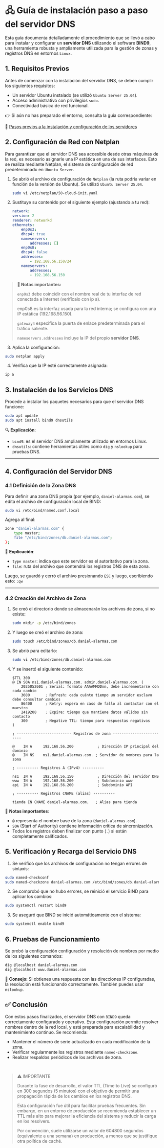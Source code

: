 # 🖧 Guía de instalación paso a paso del servidor DNS

Esta guía documenta detalladamente el procedimiento que se llevó a cabo para instalar y configurar un **servidor DNS** utilizando el software **BIND9**, una herramienta robusta y ampliamente utilizada para la gestión de zonas y registros DNS en entornos `Linux`.

## 1. Requisitos Previos

Antes de comenzar con la instalación del servidor DNS, se deben cumplir los siguientes requisitos:

* Un servidor Ubuntu instalado (se utilizó `Ubuntu Server 25.04`).
* Acceso administrativo con privilegios `sudo`.
* Conectividad básica de red funcional.

👉 Si aún no has preparado el entorno, consulta la guía correspondiente:

🔗 [Pasos previos a la instalación y configuración de los servidores](./preview.md "Primeros pasos antes de la instalación")

## 2. Configuración de Red con Netplan

Para garantizar que el servidor DNS sea accesible desde otras máquinas de la red, es necesario asignarle una IP estática en una de sus interfaces. Esto se realiza mediante Netplan, el sistema de configuración de red predeterminado en `Ubuntu Server`.

1. Se abrió el archivo de configuración de `Netplan` (la ruta podría variar en función de la versión de Ubuntu). Se utilizó `Ubuntu Server 25.04`.

    ```bash
    sudo vi /etc/netplan/50-cloud-init.yaml
    ```

2. Sustituye su contenido por el siguiente ejemplo (ajustando a tu red):

    ```yaml
    network:
    version: 2
    renderer: networkd
    ethernets:
        enp0s3:
        dhcp4: true
        nameservers:
            addresses: []
        enp0s8:
        dhcp4: false
        addresses:
            - 192.168.56.150/24
        nameservers:
            addresses:
            - 192.168.56.150
    ```

> **📌 Notas importantes:**
> 
> `enp0s3` debe coincidir con el nombre real de tu interfaz de red conectada a Internet (verifícalo con ip a).
> 
> enp0s8 es la interfaz usada para la red interna; se configura con una IP estática (192.168.56.150).
> 
> `gateway4` especifica la puerta de enlace predeterminada para el tráfico saliente.
> 
> `nameservers.addresses` incluye la IP del propio **servidor DNS**.


3. Aplica la configuración:

```bash
sudo netplan apply
```

4. Verifica que la IP esté correctamente asignada:

```bash
ip a
```

## 3. Instalación de los Servicios DNS

Procede a instalar los paquetes necesarios para que el servidor DNS funcione:

```bash
sudo apt update
sudo apt install bind9 dnsutils
```

🔍 **Explicación**:

* `bind9`: es el servidor DNS ampliamente utilizado en entornos Linux.
* `dnsutils`: contiene herramientas útiles como `dig` y `nslookup` para pruebas DNS.

---

## 4. Configuración del Servidor DNS

### 4.1 Definición de la Zona DNS

Para definir una zona DNS propia (por ejemplo, `daniel-alarmas.com`), se edita el archivo de configuración local de BIND:

```bash
sudo vi /etc/bind/named.conf.local
```

Agrega al final:

```bash
zone "daniel-alarmas.com" {
    type master;
    file "/etc/bind/zones/db.daniel-alarmas.com";
};
```

📌 **Explicación**:

* `type master`: indica que este servidor es el autoritativo para la zona.
* `file`: ruta del archivo que contendrá los registros DNS de esta zona.

Luego, se guardó y cerró el archivo presionando `ESC` y luego, escribiendo esto: `:qw`

---

### 4.2 Creación del Archivo de Zona

1. Se creó el directorio donde se almacenarán los archivos de zona, si no existe:

    ```bash
    sudo mkdir -p /etc/bind/zones
    ```

2. Y luego se creó el archivo de zona:

    ```bash
    sudo touch /etc/bind/zones/db.daniel-alarmas.com
    ```

3. Se abrió para editarlo:

    ```bash
    sudo vi /etc/bind/zones/db.daniel-alarmas.com
    ```

4. Y se insertó el siguiente contenido:

    ```dns
    $TTL 300
    @ IN SOA ns1.daniel-alarmas.com. admin.daniel-alarmas.com. (
        2025052601 ; Serial: formato AAAAMMDDnn, debe incrementarse con cada cambio
        3600       ; Refresh: cada cuánto tiempo un servidor esclavo debe consultar cambios
        86400      ; Retry: espera en caso de fallo al contactar con el maestro
        2419200    ; Expire: tiempo que mantiene datos válidos sin contacto
        300        ; Negative TTL: tiempo para respuestas negativas
    )

    ; ------------------------- Registros de zona -------------------------

    @    IN A     192.168.56.200           ; Dirección IP principal del dominio
    @    IN NS    ns1.daniel-alarmas.com. ; Servidor de nombres para la zona

    ; ---------- Registros A (IPv4) ----------

    ns1  IN A     192.168.56.150           ; Dirección del servidor DNS
    www  IN A     192.168.56.200           ; Subdominio www
    api  IN A     192.168.56.200           ; Subdominio API

    ; ---------- Registros CNAME (alias) ----------

    tienda IN CNAME daniel-alarmas.com.   ; Alias para tienda
    ```

📌 **Notas importantes**:

* `@` representa el nombre base de la zona (`daniel-alarmas.com`).
* `SOA` (Start of Authority) contiene información crítica de sincronización.
* Todos los registros deben finalizar con punto (`.`) si están completamente calificados.


## 5. Verificación y Recarga del Servicio DNS

1. Se verificó que los archivos de configuración no tengan errores de sintaxis:

```bash
sudo named-checkconf
sudo named-checkzone daniel-alarmas.com /etc/bind/zones/db.daniel-alarmas.com
```

2. Se comprobó que no hubo errores, se reinició el servicio BIND para aplicar los cambios:

```bash
sudo systemctl restart bind9
```

3. Se aseguró que BIND se inició automáticamente con el sistema:

```bash
sudo systemctl enable bind9
```

## 6. Pruebas de Funcionamiento

Se probó la configuración configuración y resolución de nombres por medio de los siguientes comandos:

```bash
dig @localhost daniel-alarmas.com
dig @localhost www.daniel-alarmas.com
```

📌 **Consejo**: Si obtienes una respuesta con las direcciones IP configuradas, la resolución está funcionando correctamente. También puedes usar `nslookup`.

## ✅ Conclusión

Con estos pasos finalizados, el servidor DNS con `BIND9` queda correctamente configurado y operativo. Esta configuración permite resolver nombres dentro de la red local, y está preparada para escalabilidad y mantenimiento continuo. Se recomienda:

* Mantener el número de serie actualizado en cada modificación de la zona.
* Verificar regularmente los registros mediante `named-checkzone`.
* Realizar respaldos periódicos de los archivos de zona.

<br>

> ⚠️ IMPORTANTE
> 
> Durante la fase de desarrollo, el valor TTL (Time to Live) se configuró en 300 segundos (5 minutos) con el objetivo de permitir una propagación rápida de los cambios en los registros DNS.
> 
> Esta configuración fue útil para facilitar pruebas frecuentes. Sin embargo, en un entorno de producción se recomienda establecer un TTL más alto para mejorar la eficiencia del sistema y reducir la carga en los resolvers.
> 
> Por convención, suele utilizarse un valor de 604800 segundos (equivalente a una semana) en producción, a menos que se justifique otra política de caché.